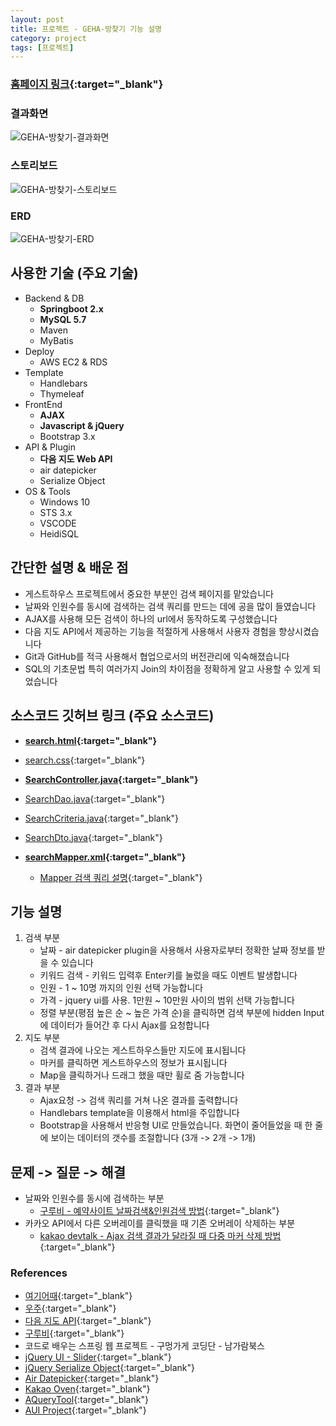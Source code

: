 ```yaml
---
layout: post
title: 프로젝트 - GEHA-방찾기 기능 설명
category: project
tags: [프로젝트]
---
```


### [홈페이지 링크](http://geha.tk/){:target="_blank"}

### 결과화면

![GEHA-방찾기-결과화면]({{site.url}}/assets/post-img/project/search.png)

### 스토리보드

![GEHA-방찾기-스토리보드]({{site.url}}/assets/post-img/sql/storyboard.jpg)

### ERD

![GEHA-방찾기-ERD]({{site.url}}/assets/post-img/project/erd.png)

## 사용한 기술 **(주요 기술)**

* Backend & DB
	* **Springboot 2.x**
	* **MySQL 5.7**
	* Maven
	* MyBatis
* Deploy
	* AWS EC2 & RDS
* Template
	* Handlebars
	* Thymeleaf
* FrontEnd
	* **AJAX**
	* **Javascript & jQuery**
	* Bootstrap 3.x
* API & Plugin
	* **다음 지도 Web API**
	* air datepicker
	* Serialize Object
* OS & Tools
	* Windows 10
	* STS 3.x
	* VSCODE
	* HeidiSQL

## 간단한 설명 & 배운 점

* 게스트하우스 프로젝트에서 중요한 부분인 검색 페이지를 맡았습니다
* 날짜와 인원수를 동시에 검색하는 검색 쿼리를 만드는 데에 공을 많이 들였습니다
* AJAX를 사용해 모든 검색이 하나의 url에서 동작하도록 구성했습니다
* 다음 지도 API에서 제공하는 기능을 적절하게 사용해서 사용자 경험을 향상시켰습니다
* Git과 GitHub를 적극 사용해서 협업으로서의 버전관리에 익숙해졌습니다
* SQL의 기초문법 특히 여러가지 Join의 차이점을 정확하게 알고 사용할 수 있게 되었습니다

## 소스코드 깃허브 링크 **(주요 소스코드)**

* **[search.html](https://github.com/geha-pjt/geha-pjt/blob/master/src/main/resources/templates/search.html){:target="_blank"}**

* [search.css](https://github.com/geha-pjt/geha-pjt/blob/master/src/main/resources/static/css/search.css){:target="_blank"}

* **[SearchController.java](https://github.com/geha-pjt/geha-pjt/blob/master/src/main/java/com/bit/geha/controller/SearchController.java){:target="_blank"}**

* [SearchDao.java](https://github.com/geha-pjt/geha-pjt/blob/master/src/main/java/com/bit/geha/dao/SearchDao.java){:target="_blank"}

* [SearchCriteria.java](https://github.com/geha-pjt/geha-pjt/blob/master/src/main/java/com/bit/geha/criteria/SearchCriteria.java){:target="_blank"}

* [SearchDto.java](https://github.com/geha-pjt/geha-pjt/blob/master/src/main/java/com/bit/geha/dto/SearchDto.java){:target="_blank"}

* **[searchMapper.xml](https://github.com/geha-pjt/geha-pjt/blob/master/src/main/resources/mapper/searchMapper.xml){:target="_blank"}**
	* [Mapper 검색 쿼리 설명]({{site.url}}/project/2019/02/16/gehaquery/){:target="_blank"}

## 기능 설명

1. 검색 부분
	* 날짜 - air datepicker plugin을 사용해서 사용자로부터 정확한 날짜 정보를 받을 수 있습니다
	* 키워드 검색 - 키워드 입력후 Enter키를 눌렀을 때도 이벤트 발생합니다
	* 인원 - 1 ~ 10명 까지의 인원 선택 가능합니다
	* 가격 - jquery ui를 사용. 1만원 ~ 10만원 사이의 범위 선택 가능합니다
	* 정렬 부분(평점 높은 순 ~ 높은 가격 순)을 클릭하면 검색 부분에 hidden Input에 데이터가 들어간 후 다시 Ajax를 요청합니다
2. 지도 부분
	* 검색 결과에 나오는 게스트하우스들만 지도에 표시됩니다
	* 마커를 클릭하면 게스트하우스의 정보가 표시됩니다
	* Map을 클릭하거나 드래그 했을 때만 휠로 줌 가능합니다
3. 결과 부분
	* Ajax요청 -> 검색 쿼리를 거쳐 나온 결과를 출력합니다
	* Handlebars template을 이용해서 html을 주입합니다
	* Bootstrap을 사용해서 반응형 UI로 만들었습니다. 화면이 줄어들었을 때 한 줄에 보이는 데이터의 갯수를 조절합니다 (3개 -> 2개 -> 1개)

## 문제 -> 질문 -> 해결

* 날짜와 인원수를 동시에 검색하는 부분
	* [구루비 - 예약사이트 날짜검색&인원검색 방법](http://www.gurubee.net/article/80746){:target="_blank"}
* 카카오 API에서 다른 오버레이를 클릭했을 때 기존 오버레이 삭제하는 부분
	* [kakao devtalk - Ajax 검색 결과가 달라질 때 다중 마커 삭제 방법](https://devtalk.kakao.com/t/ajax/68718){:target="_blank"}

### References

* [여기어때](https://www.goodchoice.kr/product/search/6){:target="_blank"}
* [우주](https://www.woozoo.kr/houses){:target="_blank"}
* [다음 지도 API](http://apis.map.daum.net/web/){:target="_blank"}
* [구루비](http://www.gurubee.net/){:target="_blank"}
* 코드로 배우는 스프링 웹 프로젝트 - 구멍가게 코딩단 - 남가람북스
* [jQuery UI - Slider](https://jqueryui.com/slider/#range){:target="_blank"}
* [jQuery Serialize Object](https://github.com/macek/jquery-serialize-object){:target="_blank"}
* [Air Datepicker](http://t1m0n.name/air-datepicker/docs/){:target="_blank"}
* [Kakao Oven](https://ovenapp.io/){:target="_blank"}
* [AQueryTool](http://aquerytool.com/){:target="_blank"}
* [AUI Project](http://www.auiproject.com/){:target="_blank"}

